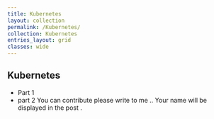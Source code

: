 ```yaml
---
title: Kubernetes
layout: collection
permalink: /Kubernetes/
collection: Kubernetes
entries_layout: grid
classes: wide
---
```

## Kubernetes
* Part 1
* part 2
You can contribute please write to me .. Your name will be displayed in the post .
